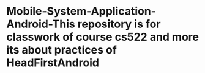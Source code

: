 # Mobile-System-Application-Android-This repository is for classwork of course cs522 and more its about practices of HeadFirstAndroid 
